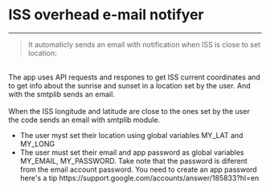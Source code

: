 # **ISS overhead e-mail notifyer**
___
> It automaticly sends an email with notification when ISS is close to set location:
<br>
<a>The app uses API requests and respones to get ISS current coordinates and to get info about the sunrise and sunset in a location set by the user. And with the smtplib sends an email. </a>
<br>
<br>
<a> When the ISS longitude and latitude are close to the ones set by the user the code sends an email with smtplib module. </a>
<ul>
  <li>The user myst set their location using global variables MY_LAT and MY_LONG</li>
  <li>The user must set their email and app password as global variables MY_EMAIL, MY_PASSWORD. Take note that the password is diferent from the email account password. You need to create an app password here's a tip https://support.google.com/accounts/answer/185833?hl=en</li>
  

